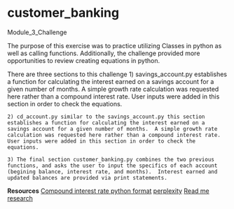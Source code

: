 # customer_banking
Module_3_Challenge

The purpose of this exercise was to practice utilizing Classes in python as well as calling functions.  Additionally, the challenge provided more opportunities to review creating equations in python.

There are three sections to this challenge
	1) savings_account.py establishes a function for calculating the interest earned on a savings account for a given number of months.  A simple growth rate calculation was requested here rather than a compound interest rate. User inputs were added in this section in order to check the equations.
	
	2) cd_account.py similar to the savings_account.py this section establishes a function for calculating the interest earned on a savings account for a given number of months.  A simple growth rate calculation was requested here rather than a compound interest rate. User inputs were added in this section in order to check the equations.
	
	3) The final section customer_banking.py combines the two previous functions, and asks the user to input the specifics of each account (begining balance, interest rate, and months).  Interest earned and updated balances are provided via print statements.



__Resources__
[Compound interest rate python format](https://www.geeksforgeeks.org/python-program-for-compound-interest/)
[perplexity](https://www.perplexity.ai/search/format-to-limit-SoQFTLT0R5uF0GtxkAB3mg)
[Read me research](https://www.freecodecamp.org/news/how-to-write-a-good-readme-file/)
